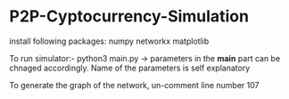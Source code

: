 # P2P-Cyptocurrency-Simulation

install following packages:
    numpy
    networkx
    matplotlib
    
To run simulator:-
    python3 main.py 
-> parameters in the __main__ part can be chnaged accordingly. Name of the parameters is self explanatory

To generate the graph of the network, un-comment line number 107





